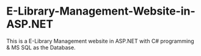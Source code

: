 # E-Library-Management-Website-in-ASP.NET
This is a E-Library Management website in ASP.NET with C# programming &amp; MS SQL as the Database.
